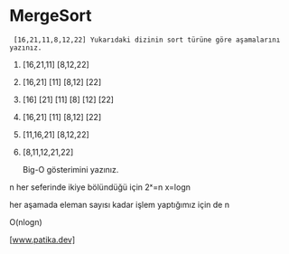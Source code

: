# MergeSort

     [16,21,11,8,12,22] Yukarıdaki dizinin sort türüne göre aşamalarını yazınız.

1.  [16,21,11] [8,12,22]

2.  [16,21] [11]   [8,12] [22]

3.  [16] [21] [11]    [8] [12] [22]

4.  [16,21] [11]   [8,12] [22]

5.  [11,16,21]    [8,12,22]

6.  [8,11,12,21,22]

    Big-O gösterimini yazınız.
    
n her seferinde ikiye bölündüğü için 2ˣ=n x=logn 

her aşamada eleman sayısı kadar işlem yaptığımız için de n

O(nlogn)

[www.patika.dev]
